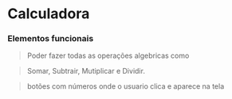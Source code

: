 # Calculadora
### Elementos funcionais
> Poder fazer todas as operações algebricas como

> Somar, Subtrair, Mutiplicar e Dividir.

> botões com números onde o usuario clica e aparece na tela 